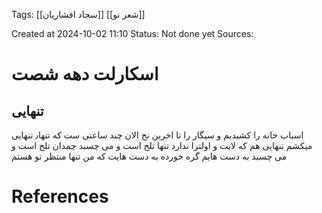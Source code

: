 
<span class="tag">Tags</span>:   [[سجاد افشاریان]] [[شعر نو]] 

Created at 2024-10-02 11:10
<span class="tag">Status</span>: <span class="danger">Not done yet</span>
<span class="danger">Sources</span>:

# اسکارلت دهه شصت

## تنهایی
اسباب خانه را کشیدیم
و سیگار را تا اخرین نخ
الان چند ساعتی ست که 
تنها٫ تنهایی میکشم
تنهایی هم که لایت و اولترا ندارد
تنها تلخ است و می چسبد
چمدان تلخ است و می چسبد
به دست هایم گره خورده به دست هایت
که من تنها منتظر تو هستم


# References
